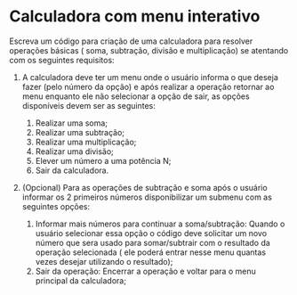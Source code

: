 # Calculadora com menu interativo

Escreva um código para criação de uma calculadora para resolver operações básicas ( soma, subtração, divisão e multiplicação) se atentando com os seguintes requisitos:

  1. A calculadora deve ter um menu onde o usuário informa o que deseja fazer (pelo número da opção) e após realizar a operação retornar ao menu enquanto ele não selecionar a opção de sair, as opções disponíveis devem ser as seguintes:
     1. Realizar uma soma;
     2. Realizar uma subtração;
     3. Realizar uma multiplicação;
     4. Realizar uma divisão;
     5. Elever um número a uma potência N;
     6. Sair da calculadora.

  2. (Opcional) Para as operações de subtração e soma após o usuário informar os 2 primeiros números disponibilizar um submenu com as seguintes opções:
     1. Informar mais números para continuar a soma/subtração:
        Quando o usuário selecionar essa opção o código deve solicitar um novo número que sera usado para somar/subtrair com o resultado da operação selecionada ( ele poderá entrar nesse menu quantas vezes desejar utilizando o resultado);
     2. Sair da operação: Encerrar a operação e voltar para o menu principal da calculadora;